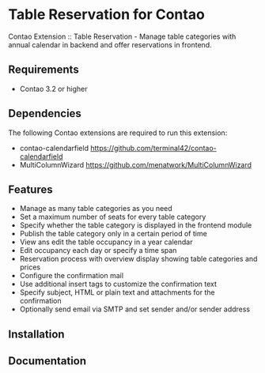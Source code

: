 Table Reservation for Contao
=======================

Contao Extension :: Table Reservation - Manage table categories with annual calendar in backend and offer reservations in frontend.


Requirements
-----------------------
+ Contao 3.2 or higher

Dependencies
-----------------------
The following Contao extensions are required to run this extension:
+ contao-calendarfield https://github.com/terminal42/contao-calendarfield
+ MultiColumnWizard https://github.com/menatwork/MultiColumnWizard

Features
-----------------------
+ Manage as many table categories as you need
+ Set a maximum number of seats for every table category
+ Specify whether the table category is displayed in the frontend module
+ Publish the table category only in a certain period of time
+ View ans edit the table occupancy in a year calendar
+ Edit occupancy each day or specify a time span
+ Reservation process with overview display showing table categories and prices
+ Configure the confirmation mail 
+ Use additional insert tags to customize the confirmation text
+ Specify subject, HTML or plain text and attachments for the confirmation
+ Optionally send email via SMTP and set sender and/or sender address

Installation
-----------------------

Documentation
-----------------------
